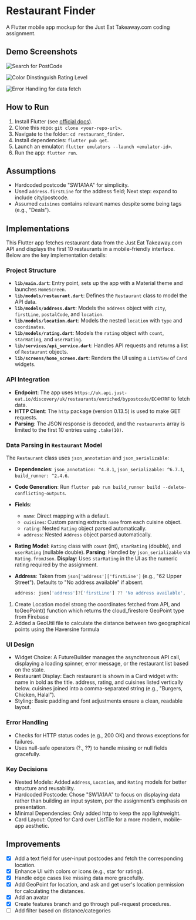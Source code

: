 # Restaurant Finder
A Flutter mobile app mockup for the Just Eat Takeaway.com coding assignment.

## Demo Screenshots
![Search for PostCode](https://file%252B.vscode-resource.vscode-cdn.net/Users/xiyuezhang/Library/Containers/com.apple.mail/Data/Library/Mail%2520Downloads/FA42ADAF-9F77-42B9-A603-BB0B00826CC9/Screenshot_20250414_120608.jpg?version%253D1744626072155)

![Color Dinstinguish Rating Level](https://file%252B.vscode-resource.vscode-cdn.net/Users/xiyuezhang/Library/Containers/com.apple.mail/Data/Library/Mail%2520Downloads/C17457B5-88AD-4AF9-B441-283C4EDCE754/Screenshot_20250414_120428.jpg?version%253D1744626169407)

![Error Handling for data fetch](https://file%252B.vscode-resource.vscode-cdn.net/Users/xiyuezhang/Library/Containers/com.apple.mail/Data/Library/Mail%2520Downloads/32BE8693-9FCA-4E05-85FB-D58DCE954DB8/Screenshot_20250414_120651%255B1%255D.jpg?version%253D1744626217292)
## How to Run
1. Install Flutter (see [official docs](https://flutter.dev/docs/get-started/install)).
2. Clone this repo: `git clone <your-repo-url>`.
3. Navigate to the folder: `cd restaurant_finder`.
4. Install dependencies: `flutter pub get`.
5. Launch an emulator: `flutter emulators --launch <emulator-id>`.
6. Run the app: `flutter run`.

## Assumptions
- Hardcoded postcode "SW1A1AA" for simplicity.
- Used `address.firstLine` for the address field; Next step: expand to include city/postcode.
- Assumed `cuisines` contains relevant names despite some being tags (e.g., "Deals").

## Implementations
This Flutter app fetches restaurant data from the Just Eat Takeaway.com API and displays the first 10 restaurants in a mobile-friendly interface. Below are the key implementation details:

### Project Structure
- **`lib/main.dart`**: Entry point, sets up the app with a Material theme and launches `HomeScreen`.
- **`lib/models/restaurant.dart`**: Defines the `Restaurant` class to model the API data.
- **`lib/models/address.dart`**: Models the `address` object with `city`, `firstLine`, `postalCode`, and `location`.
- **`lib/models/location.dart`**: Models the nested `location` with `type` and `coordinates`.
- **`lib/models/rating.dart`**: Models the `rating` object with `count`, `starRating`, and `userRating`.
- **`lib/services/api_service.dart`**: Handles API requests and returns a list of `Restaurant` objects.
- **`lib/screens/home_screen.dart`**: Renders the UI using a `ListView` of `Card` widgets.

### API Integration
- **Endpoint**: The app uses `https://uk.api.just-eat.io/discovery/uk/restaurants/enriched/bypostcode/EC4M7RF` to fetch data.
- **HTTP Client**: The `http` package (version 0.13.5) is used to make GET requests.
- **Parsing**: The JSON response is decoded, and the `restaurants` array is limited to the first 10 entries using `.take(10)`.

### Data Parsing in `Restaurant` Model
The `Restaurant` class uses `json_annotation` and `json_serializable`:
- **Dependencies**: `json_annotation: ^4.8.1`, `json_serializable: ^6.7.1`, `build_runner: ^2.4.6`.
- **Code Generation**: Run `flutter pub run build_runner build --delete-conflicting-outputs`.
- **Fields**:
  - `name`: Direct mapping with a default.
  - `cuisines`: Custom parsing extracts `name` from each cuisine object.
  - `rating`: Nested `Rating` object parsed automatically.
  - `address`: Nested `Address` object parsed automatically.

- **Rating**
**Model**: `Rating` class with `count` (int), `starRating` (double), and `userRating` (nullable double).
**Parsing**: Handled by `json_serializable` via `Rating.fromJson`.
**Display**: Uses `starRating` in the UI as the numeric rating required by the assignment.

- **Address**:  Taken from `json['address']['firstLine']` (e.g., "62 Upper Street"). Defaults to "No address available" if absent.
  ```dart
  address: json['address']?['firstLine'] ?? 'No address available',
  ```
1. Create Location model strong the coordinates fetched from API, and toGeoPoint() function which returns the cloud_firestore GeoPoint type from Firebase
2. Added a GeoUtil file to calculate the distance  between two geographical points using the Haversine formula

### UI Design
- Widget Choice: A FutureBuilder manages the asynchronous API call, displaying a loading spinner, error message, or the restaurant list based on the state.
- Restaurant Display: Each restaurant is shown in a Card widget with:
name in bold as the title.
address, rating, and cuisines listed vertically below.
cuisines joined into a comma-separated string (e.g., "Burgers, Chicken, Halal").
- Styling: Basic padding and font adjustments ensure a clean, readable layout.

### Error Handling
- Checks for HTTP status codes (e.g., 200 OK) and throws exceptions for failures.
- Uses null-safe operators (?., ??) to handle missing or null fields gracefully.

### Key Decisions
- Nested Models: Added `Address`, `Location`, and `Rating` models for better structure and reusability.
- Hardcoded Postcode: Chose "SW1A1AA" to focus on displaying data rather than building an input system, per the assignment’s emphasis on presentation.
- Minimal Dependencies: Only added http to keep the app lightweight.
- Card Layout: Opted for Card over ListTile for a more modern, mobile-app aesthetic.

## Improvements
- [x] Add a text field for user-input postcodes and fetch the corresponding location.
- [x] Enhance UI with colors or icons (e.g., star for rating).
- [x] Handle edge cases like missing data more gracefully.
- [x] Add GeoPoint for location, and ask and get user's location permission for calculating the distances.
- [x] Add an avatar
- [x] Create features branch and go through pull-request procedures.
- [ ] Add filter based on distance/categories